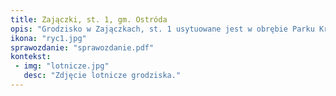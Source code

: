 ```yaml
---
title: Zajączki, st. 1, gm. Ostróda
opis: "Grodzisko w Zajączkach, st. 1 usytuowane jest w obrębie Parku Krajobrazowego Wzgórz Dylewskich, nad rzeką Gizelą. Grodzisko zajmuje naturalne wyniesienie morenowe, tworzące rodzaj lekko wysuniętego na wschód, porośniętego lasem cypla górującego nad obszarem doliny wspomnianej rzeczki Gizeli. Od strony wschodniej i północno wschodniej zbocza wału i samego wzgórza są bardzo strome i osiągają przewyższenie do 45 m w stosunku do obszaru poniżej."
ikona: "ryc1.jpg"
sprawozdanie: "sprawozdanie.pdf"
kontekst:
 - img: "lotnicze.jpg"
   desc: "Zdjęcie lotnicze grodziska."
---
```


